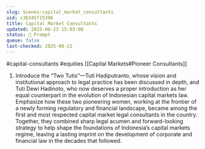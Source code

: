 ```yaml
---
slug: Scenes:capital_market_consultants
uid: c3b345f15396
title: Capital Market Consultants
updated: 2025-08-23 15:03:00
status: 💬 Prompt
queue: false
last-checked: 2025-08-21
---
```

#capital-consultants  #equities 
[[Capital Markets#Pioneer Consultants]]

1. Introduce the “Two Tutis”—Tuti Hadiputranto, whose vision and institutional approach to legal practice has been discussed in depth, and Tuti Dewi Hadinoto, who now deserves a proper introduction as her equal counterpart in the evolution of Indonesian capital markets law. Emphasize how these two pioneering women, working at the frontier of a newly forming regulatory and financial landscape, became among the first and most respected capital market legal consultants in the country. Together, they combined sharp legal acumen and forward-looking strategy to help shape the foundations of Indonesia’s capital markets regime, leaving a lasting imprint on the development of corporate and financial law in the decades that followed.

